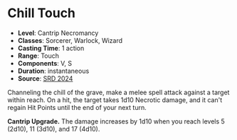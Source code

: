 # Chill Touch

- **Level**: Cantrip Necromancy
- **Classes**: Sorcerer, Warlock, Wizard
- **Casting Time**: 1 action
- **Range**: Touch
- **Components**: V, S
- **Duration**: instantaneous
- **Source**: [SRD 2024](../../../srds/SRD_2024.pdf)

Channeling the chill of the grave, make a melee spell attack against a target within reach. On a hit, the target takes 1d10 Necrotic damage, and it can't regain Hit Points until the end of your next turn.

**Cantrip Upgrade.** The damage increases by 1d10 when you reach levels 5 (2d10), 11 (3d10), and 17 (4d10).
